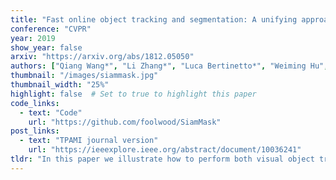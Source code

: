 ```yaml
---
title: "Fast online object tracking and segmentation: A unifying approach"
conference: "CVPR"
year: 2019
show_year: false
arxiv: "https://arxiv.org/abs/1812.05050"
authors: ["Qiang Wang*", "Li Zhang*", "Luca Bertinetto*", "Weiming Hu", "Philip H.S. Torr"]
thumbnail: "/images/siammask.jpg"
thumbnail_width: "25%"
highlight: false  # Set to true to highlight this paper
code_links:
  - text: "Code"
    url: "https://github.com/foolwood/SiamMask"
post_links:
  - text: "TPAMI journal version"
    url: "https://ieeexplore.ieee.org/abstract/document/10036241"
tldr: "In this paper we illustrate how to perform both visual object tracking and semi-supervised video object segmentation, in real-time, with a single simple approach. Our method, dubbed SiamMask, improves the offline training procedure of popular fully-convolutional Siamese approaches for object tracking by augmenting their loss with a binary segmentation task. Once trained, SiamMask solely relies on a single bounding box initialisation and operates online, producing class-agnostic object segmentation masks and rotated bounding boxes at 55 frames per second. Despite its simplicity, versatility and fast speed, our strategy allows us to establish a new state of the art among real-time trackers on VOT-2018, while at the same time demonstrating competitive performance and the best speed for the semi-supervised video object segmentation task on DAVIS-2016 and DAVIS-2017."
---
```

